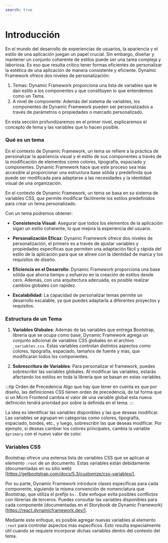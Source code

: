 ```yaml
---
search: true
---
```


# Introducción
En el mundo del desarrollo de experiencias de usuarios, la apariencia y el estilo de una aplicación juegan un papel crucial. Sin embargo, diseñar y mantener un conjunto coherente de estilos puede ser una tarea compleja y laboriosa. Es eso que resulta crítico tener formas eficientes de personalizar la estética de una aplicación de manera consistente y eficiente.
Dynamic Framework ofrece dos niveles de personalización:
1. Temas: Dynamic Framework proporciona una lista de variables que le dan estilo a los componentes y que constituyen lo que entendemos como un Tema.
2. A nivel de componente: Además del sistema de variables, los componentes de Dynamic Framework pueden ser personalizados a través de parámetros o propiedades o marcado personalizado.

En esta sección profundizaremos en el primer nivel, explicaremos el concepto de tema y las variables que lo hacen posible.
### Qué es un tema
En el contexto de Dynamic Framework, un tema se refiere a la práctica de personalizar la apariencia visual y el estilo de sus componentes a través de la modificación de elementos como colores, tipografía, espaciado y componentes. Dynamic Framework hace que este proceso sea más accesible al proporcionar una estructura base sólida y predefinida que puede ser modificada para adaptarse a las necesidades y la identidad visual de una organización.

En el contexto de Dynamic Framework, un tema se basa en su sistema de variables CSS, que permite modificar fácilmente los estilos predefinidos para crear un tema personalizado.

Con un tema podremos obtener:
- **Consistencia Visual**: Asegurar que todos los elementos de la aplicación sigan un estilo coherente, lo que mejora la experiencia del usuario.

- **Personalización Eficaz**: Dynamic Framework ofrece dos niveles de personalización, el primero es a través de ajustar variables y propiedades específicas que permiten una adaptación fácil y rápida del estilo de la aplicación para que se alinee con la identidad de marca y los requisitos de diseño.

- **Eficiencia en el Desarrollo**: Dynamic Framework proporciona una base sólida que ahorra tiempo y esfuerzo en la creación de estilos desde cero. Además, con una arquitectura adecuada, es posible realizar cambios globales con rapidez.

- **Escalabilidad**: La capacidad de personalizar temas permite un desarrollo escalable, ya que puedes adaptarla a diferentes proyectos y requisitos.

### Estructura de un Tema

1. **Variables Globales**: Además de las variables que entrega Bootstrap, librería que se ocupa como base, Dynamic Framework agrega un conjunto adicional de variables CSS globales en el archivo `_variables.css`. Estas variables controlan distintos aspectos como colores, tipografía, espaciado, tamaños de fuente y más, que modificaran todos los componentes.

2. **Sobrescritura de Variables**: Para personalizar el framework, puedes sobrescribir las variables globales. Al modificar las variables, estarás afectando los estilos en toda la librería que se basan en estas variables.

:::tip Orden de Precedencia
Algo que hay que tener en cuenta es que por diseño, las definiciones CSS tienen orden de precedencia, de tal forma que si un Micro Frontend cambia el valor de una variable global esta nueva definición tendrá prioridad por sobre la definida en el tema.
:::

La idea es identificar las variables disponibles y las que deseas modificar. Las variables se agrupan en categorías como colores, tipografía, espaciado, bordes, etc., y luego, sobrescribir las que deseas modificar. Por ejemplo, si deseas cambiar los colores principales, cambia la variable `$primary` con el nuevo valor de color.

### Variables CSS

Bootstrap ofrece una extensa lista de variables CSS que se aplican al elemento `:root` de un documento. Estas variables están debidamente (documentadas en su sitio web)[https://getbootstrap.com/docs/5.3/customize/css-variables/].

Por su parte, Dynamic Framework introduce clases específicas para cada componente, siguiendo la misma convención de nomenclatura que Bootstrap, que utiliza el prefijo `bs-`. Este enfoque evita posibles conflictos con librerías de terceros. Puedes consultar las variables disponibles para cada componente (documentadas en el Storybook de Dynamic Framework)[https://react.dynamicframework.dev/].

Mediante este enfoque, es posible agregar nuevas variables al elemento `:root` para controlar aspectos más específicos. Esto resulta especialmente útil cuando se requiere incorporar dichas variables dentro del contexto del tema.

